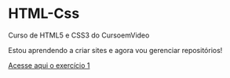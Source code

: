 # HTML-Css

Curso de HTML5 e CSS3 do CursoemVideo

Estou aprendendo a criar sites e agora vou gerenciar repositórios!

<a href="https://felipemaiafee.github.io/HTML-Css/Exerc%C3%ADcios/ex001/index.html">Acesse aqui o exercício 1</a>

